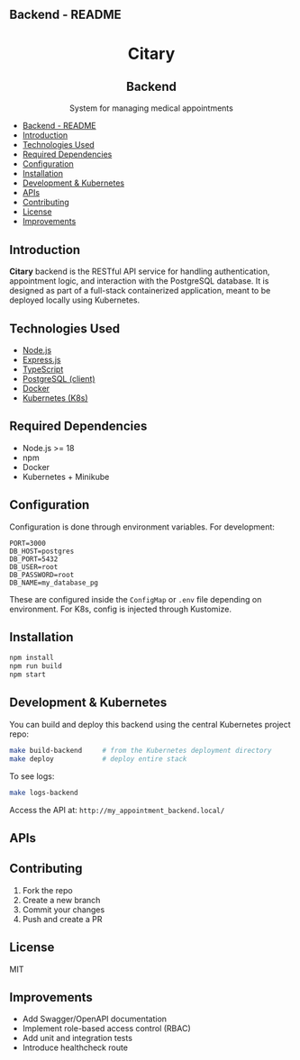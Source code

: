 ## Backend - README

<h1 align="center"><b>Citary</b></h1>
<h2 align="center"><b>Backend</b></h2>

<p align="center">System for managing medical appointments</p>

- [Backend - README](#backend---readme)
- [Introduction](#introduction)
- [Technologies Used](#technologies-used)
- [Required Dependencies](#required-dependencies)
- [Configuration](#configuration)
- [Installation](#installation)
- [Development \& Kubernetes](#development--kubernetes)
- [APIs](#apis)
- [Contributing](#contributing)
- [License](#license)
- [Improvements](#improvements)

## Introduction

**Citary** backend is the RESTful API service for handling authentication, appointment logic, and interaction with the PostgreSQL database.
It is designed as part of a full-stack containerized application, meant to be deployed locally using Kubernetes.

## Technologies Used

- [Node.js](https://nodejs.org/)
- [Express.js](https://expressjs.com/)
- [TypeScript](https://www.typescriptlang.org/)
- [PostgreSQL (client)](https://node-postgres.com/)
- [Docker](https://www.docker.com/)
- [Kubernetes (K8s)](https://kubernetes.io/)

## Required Dependencies

- Node.js >= 18
- npm
- Docker
- Kubernetes + Minikube

## Configuration

Configuration is done through environment variables. For development:

```
PORT=3000
DB_HOST=postgres
DB_PORT=5432
DB_USER=root
DB_PASSWORD=root
DB_NAME=my_database_pg
```

These are configured inside the `ConfigMap` or `.env` file depending on environment. For K8s, config is injected through Kustomize.

## Installation

```bash
npm install
npm run build
npm start
```

## Development & Kubernetes

You can build and deploy this backend using the central Kubernetes project repo:

```bash
make build-backend     # from the Kubernetes deployment directory
make deploy            # deploy entire stack
```

To see logs:
```bash
make logs-backend
```

Access the API at: `http://my_appointment_backend.local/`

## APIs

<!-- TODO -->

## Contributing

1. Fork the repo
2. Create a new branch
3. Commit your changes
4. Push and create a PR

## License

MIT

## Improvements

- Add Swagger/OpenAPI documentation
- Implement role-based access control (RBAC)
- Add unit and integration tests
- Introduce healthcheck route
